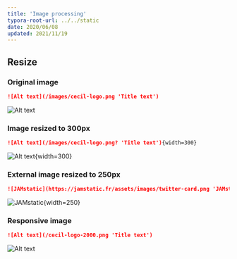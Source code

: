 ```yaml
---
title: 'Image processing'
typora-root-url: ../../static
date: 2020/06/08
updated: 2021/11/19
---
```

<!-- break -->
## Resize

### Original image

```markdown
![Alt text](/images/cecil-logo.png 'Title text')
```

![Alt text](/images/cecil-logo.png 'Title text')

### Image resized to 300px

```markdown
![Alt text](/images/cecil-logo.png? 'Title text'){width=300}
```

![Alt text](/images/cecil-logo.png? 'Title text'){width=300}

### External image resized to 250px

```markdown
![JAMstatic](https://jamstatic.fr/assets/images/twitter-card.png 'JAMstatic'){width=250}
```

![JAMstatic](https://jamstatic.fr/assets/images/twitter-card.png 'JAMstatic'){width=250}

### Responsive image

```markdown
![Alt text](/cecil-logo-2000.png 'Title text')
```

![Alt text](/cecil-logo-2000.png 'Title text')
